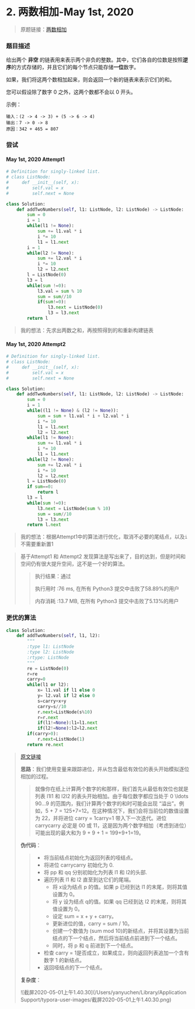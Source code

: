 # 2. 两数相加-May 1st, 2020

> 原题链接：[两数相加](https://leetcode-cn.com/problems/add-two-numbers/)

### 题目描述

给出两个 **非空** 的链表用来表示两个非负的整数。其中，它们各自的位数是按照**逆序**的方式存储的，并且它们的每个节点只能存储**一位**数字。

如果，我们将这两个数相加起来，则会返回一个新的链表来表示它们的和。

您可以假设除了数字 0 之外，这两个数都不会以 0 开头。

示例：

```
输入：(2 -> 4 -> 3) + (5 -> 6 -> 4)
输出：7 -> 0 -> 8
原因：342 + 465 = 807
```

### 尝试

#### May 1st, 2020 Attempt1

```python
# Definition for singly-linked list.
# class ListNode:
#     def __init__(self, x):
#         self.val = x
#         self.next = None

class Solution:
    def addTwoNumbers(self, l1: ListNode, l2: ListNode) -> ListNode:
        sum = 0
        i = 1
        while(l1 != None):
            sum += l1.val * i 
            i *= 10
            l1 = l1.next
        i = 1
        while(l2 != None):
            sum += l2.val * i 
            i *= 10
            l2 = l2.next
        l = ListNode(0)
        l3 = l 
        while(sum !=0):
            l3.val = sum % 10
            sum = sum//10
            if(sum!=0):
                l3.next = ListNode(0)
                l3 = l3.next
        return l
```

> 我的想法：先求出两数之和，再按照得到的和重新构建链表

#### May 1st, 2020 Attempt2

```python
# Definition for singly-linked list.
# class ListNode:
#     def __init__(self, x):
#         self.val = x
#         self.next = None

class Solution:
    def addTwoNumbers(self, l1: ListNode, l2: ListNode) -> ListNode:
        sum = 0
        i = 1
        while((l1 != None) & (l2 != None)):
            sum = sum + l1.val * i + l2.val * i
            i *= 10
            l1 = l1.next
            l2 = l2.next
        while(l1 != None):
            sum += l1.val * i 
            i *= 10 
            l1 = l1.next
        while(l2 != None):
            sum += l2.val * i 
            i *= 10
            l2 = l2.next
        l = ListNode(0)
        if sum==0:
            return l
        l3 = l 
        while(sum !=0):
            l3.next = ListNode(sum % 10)
            sum = sum//10
            l3 = l3.next
        return l.next
```

> 我的想法：根据Attempt1中的算法进行优化，取消不必要的尾结点，以及`i`不需要重新置1

>基于Attempt1 和 Attempt2 发现算法是写出来了，目的达到，但是时间和空间仍有很大提升空间，这不是一个好的算法。
>
>> 执行结果：通过
>>
>> 执行用时 :76 ms, 在所有 Python3 提交中击败了58.89%的用户
>>
>> 内存消耗 :13.7 MB, 在所有 Python3 提交中击败了5.13%的用户

### 更优的算法

```python
class Solution:
    def addTwoNumbers(self, l1, l2):
        """
        :type l1: ListNode
        :type l2: ListNode
        :rtype: ListNode
        """
        re = ListNode(0)
        r=re
        carry=0
        while(l1 or l2):
            x= l1.val if l1 else 0
            y= l2.val if l2 else 0
            s=carry+x+y
            carry=s//10
            r.next=ListNode(s%10)
            r=r.next
            if(l1!=None):l1=l1.next
            if(l2!=None):l2=l2.next
        if(carry>0):
            r.next=ListNode(1)
        return re.next
```

> [原文链接](https://leetcode-cn.com/problems/add-two-numbers/solution/liang-shu-xiang-jia-by-leetcode/)
>
> **思路**：我们使用变量来跟踪进位，并从包含最低有效位的表头开始模拟逐位相加的过程。
>
> > 就像你在纸上计算两个数字的和那样，我们首先从最低有效位也就是列表 l1l1 和 l2l2 的表头开始相加。由于每位数字都应当处于 0 \ldots 90…9 的范围内，我们计算两个数字的和时可能会出现 “溢出”。例如，5 + 7 = 125+7=12。在这种情况下，我们会将当前位的数值设置为 22，并将进位 carry = 1carry=1 带入下一次迭代。进位 carrycarry 必定是 00 或 11，这是因为两个数字相加（考虑到进位）可能出现的最大和为 9 + 9 + 1 = 199+9+1=19。
>
> **伪代码**：
>
> > + 将当前结点初始化为返回列表的哑结点。
> > + 将进位 carrycarry 初始化为 0.
> > + 将 pp 和 qq 分别初始化为列表 l1 和 l2的头部.
> > + 遍历列表 l1 和 l2 直至到达它们的尾端。
> >     + 将 x设为结点 p 的值。如果 p 已经到达 l1 的末尾，则将其值设置为 0。
> >     + 将 y 设为结点 q的值。如果 qq 已经到达 l2 的末尾，则将其值设置为 0。
> >     + 设定 sum = x + y + carry。
> >     + 更新进位的值，carry = sum / 10。
> >     + 创建一个数值为 (sum mod 10)的新结点，并将其设置为当前结点的下一个结点，然后将当前结点前进到下一个结点。
> >     + 同时，将 p 和 q 前进到下一个结点。
> > + 检查 carry = 1是否成立，如果成立，则向返回列表追加一个含有数字 1 的新结点。
> > + 返回哑结点的下一个结点。
>
> **复杂度**：
>
> ![截屏2020-05-01上午1.40.30](/Users/yanyuchen/Library/Application Support/typora-user-images/截屏2020-05-01上午1.40.30.png)


